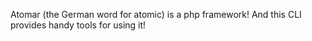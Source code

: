 Atomar (the German word for atomic) is a php framework!
And this CLI provides handy tools for using it!